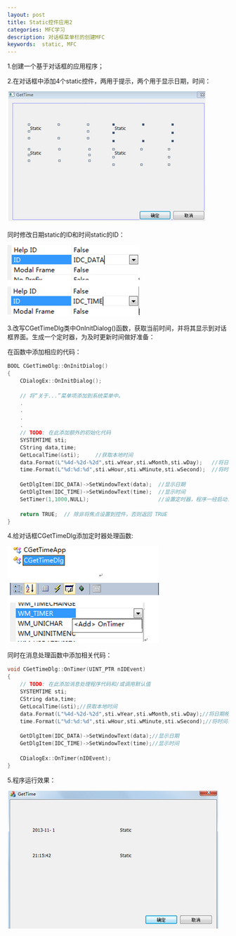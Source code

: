 ```yaml
---
layout: post
title: Static控件应用2
categories: MFC学习
description: 对话框菜单栏的创建MFC
keywords:  static, MFC
---
```


1.创建一个基于对话框的应用程序；

2.在对话框中添加4个static控件，两用于提示，两个用于显示日期，时间：

![](/images/posts/MFC/6.png)

同时修改日期static的ID和时间static的ID：

![](/images/posts/MFC/7.png)

3.改写CGetTimeDlg类中OnInitDialog()函数，获取当前时间，并将其显示到对话框界面。生成一个定时器，为及时更新时间做好准备：

在函数中添加相应的代码：

```cpp
BOOL CGetTimeDlg::OnInitDialog()
{
	CDialogEx::OnInitDialog();

	// 将“关于...”菜单项添加到系统菜单中。
	.
	.
	.
	.
	// TODO: 在此添加额外的初始化代码
	SYSTEMTIME sti;
	CString data,time;
	GetLocalTime(&sti);     //获取本地时间
	data.Format(L"%4d-%2d-%2d",sti.wYear,sti.wMonth,sti.wDay);   //将日期格式化为字符串
	time.Format(L"%d:%d:%d",sti.wHour,sti.wMinute,sti.wSecond);  //将时间格式化为字符串

	GetDlgItem(IDC_DATA)->SetWindowText(data);  //显示日期
	GetDlgItem(IDC_TIME)->SetWindowText(time);  //显示时间
	SetTimer(1,1000,NULL);                      //设置定时器，程序一经启动，即可开始计时

	return TRUE;  // 除非将焦点设置到控件，否则返回 TRUE
}
```

4.给对话框CGetTimeDlg添加定时器处理函数:

![](/images/posts/MFC/8.png)

同时在消息处理函数中添加相关代码：

```cpp
void CGetTimeDlg::OnTimer(UINT_PTR nIDEvent)
{
	// TODO: 在此添加消息处理程序代码和/或调用默认值
	SYSTEMTIME sti;
	CString data,time;
	GetLocalTime(&sti);//获取本地时间
	data.Format(L"%4d-%2d-%2d",sti.wYear,sti.wMonth,sti.wDay);//将日期格式化为字符串
	time.Format(L"%d:%d:%d",sti.wHour,sti.wMinute,sti.wSecond);//将时间格式化为字符串

	GetDlgItem(IDC_DATA)->SetWindowText(data);//显示日期
	GetDlgItem(IDC_TIME)->SetWindowText(time);//显示时间

	CDialogEx::OnTimer(nIDEvent);
}
```

5.程序运行效果：

![](/images/posts/MFC/9.png)
